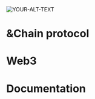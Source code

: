 <picture>
 <source media="(prefers-color-scheme: dark)" srcset="https://github.com/LILLUP/docs.lillup.com/blob/main/assets/%26chain_polygon_50%25.jpg">
 <source media="(prefers-color-scheme: light)" srcset="https://github.com/LILLUP/docs.lillup.com/blob/main/assets/%26chain_polygon_50%25.jpg">
 <img alt="YOUR-ALT-TEXT" src="YOUR-DEFAULT-IMAGE">
</picture>

# &Chain protocol
# Web3
# Documentation
